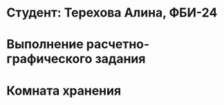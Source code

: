 # Студент: Терехова Алина, ФБИ-24 

# Выполнение расчетно-графического задания 

# Комната хранения 

